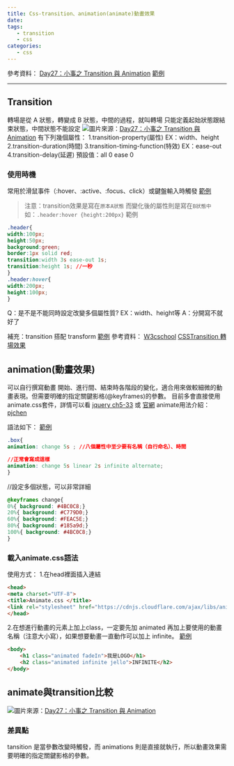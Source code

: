 ```yaml
---
title: Css-transition、animation(animate)動畫效果
date: 
tags:
   - transition
   - css
categories:
   - css
---
```


參考資料：
[Day27：小事之 Transition 與 Animation](https://ithelp.ithome.com.tw/articles/10197303)
[範例](https://codepen.io/chunwen/pen/rRrwKp)
<!-- more -->
- - - -
## Transition
轉場是從 A 狀態，轉變成 B 狀態，中間的過程，就叫轉場
只能定義起始狀態跟結束狀態，中間狀態不能設定
![](https://i.imgur.com/hLg9uIp.png)圖片來源：[Day27：小事之 Transition 與 Animation](https://ithelp.ithome.com.tw/articles/10197303)
有下列幾個屬性：
1.transition-property(屬性) EX：width、height
2.transition-duration(時間)
3.transition-timing-function(特效) EX：ease-out
4.transition-delay(延遲)
預設值：all 0 ease 0

### 使用時機
常用於滑鼠事件（:hover、:active、:focus、click）或鍵盤輸入時觸發 
[範例](https://codepen.io/chunwen/pen/rRrwKp)
>注意：transition效果是寫在`原本A狀態`
>而變化後的屬性則是寫在`B狀態中`如：`.header:hover {height:200px}`
範例
```css
.header{
width:100px;
height:50px;
background:green;
border:1px solid red;
transition:width 3s ease-out 1s;
transition:height 1s; //一秒
}
.header:hover{
width:200px;
height:100px;
}
```
Q：是不是不能同時設定改變多個屬性質? EX：width、height等
A：分開寫不就好了

補充：transition 搭配 transform [範例](https://www.w3schools.com/css/tryit.asp?filename=trycss3_transition_transform)
參考資料：
[Ｗ3cschool](https://www.w3school.com.cn/cssref/pr_transition.asp)
[CSSTransition 轉場效果](https://carlos-studio.com/2017/02/23/css-transition-%E8%BD%89%E5%A0%B4%E6%95%88%E6%9E%9C/)

## animation(動畫效果)
可以自行撰寫動畫 開始、進行間、結束時各階段的變化，適合用來做較細微的動畫表現。但需要明確的指定關鍵影格(@keyframes)的參數。
目前多會直接使用animate.css套件，詳情可以看
 [jquery ch5-33](https://www.udemy.com/jquery-learning/learn/v4/t/lecture/5190570?start=300) 或 [官網](https://daneden.github.io/animate.css/) 
animate用法介紹： [pjchen](https://pjchender.blogspot.com/2015/12/cssanimation-keyframes.html) 

語法如下： [範例](https://www.w3schools.com/css/tryit.asp?filename=trycss3_animation1)
```css
.box{
animation: change 5s ; //八個屬性中至少要有名稱（自行命名）、時間

//正常會寫成這樣
animation: change 5s linear 2s infinite alternate;
}
```

//設定多個狀態，可以非常詳細
```css
@keyframes change{
0%{ background: #4BC0C8;}
20%{ background: #C779D0;}
60%{ background: #FEAC5E;}
80%{ background: #185a9d;}
100%{ background: #4BC0C8;}
}
```

### 載入animate.css語法
使用方式：
1.在head裡面插入連結
```html
<head>
<meta charset="UTF-8">
<title>Animate.css </title>
<link rel="stylesheet" href="https://cdnjs.cloudflare.com/ajax/libs/animate.css/3.7.0/animate.min.css">
</head>
```

2.在想進行動畫的元素上加上class，一定要先加 animated 再加上要使用的動畫名稱（注意大小寫），如果想要動畫一直動作可以加上 infinite。 [範例](https://codepen.io/chunwen/pen/rRrwKp)
```html
<body>
    <h1 class="animated fadeIn">我是LOGO</h1>
    <h2 class="animated infinite jello">INFINITE</h2>
</body>
```

## animate與transition比較
![](https://i.imgur.com/HGV5BAR.png)圖片來源：[Day27：小事之 Transition 與 Animation](https://ithelp.ithome.com.tw/articles/10197303)
### 差異點
tansition 是當參數改變時觸發，而 animations 則是直接就執行，所以動畫效果需要明確的指定關鍵影格的參數。
